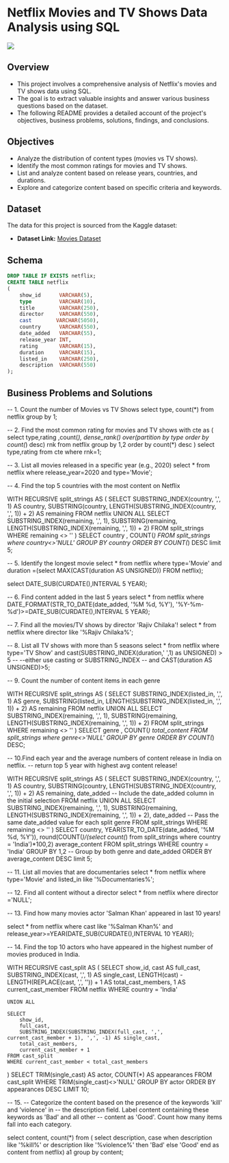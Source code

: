 # Netflix Movies and TV Shows Data Analysis using SQL

![](https://github.com/najirh/netflix_sql_project/blob/main/logo.png)

## Overview
- This project involves a comprehensive analysis of Netflix's movies and TV shows data using SQL.
- The goal is to extract valuable insights and answer various business questions based on the dataset. 
- The following README provides a detailed account of the project's objectives, business problems, solutions, findings, and conclusions.

## Objectives

- Analyze the distribution of content types (movies vs TV shows).
- Identify the most common ratings for movies and TV shows.
- List and analyze content based on release years, countries, and durations.
- Explore and categorize content based on specific criteria and keywords.

## Dataset

The data for this project is sourced from the Kaggle dataset:

- **Dataset Link:** [Movies Dataset](https://www.kaggle.com/datasets/shivamb/netflix-shows?resource=download)

## Schema

```sql
DROP TABLE IF EXISTS netflix;
CREATE TABLE netflix
(
    show_id      VARCHAR(5),
    type         VARCHAR(10),
    title        VARCHAR(250),
    director     VARCHAR(550),
    cast        VARCHAR(5050),
    country      VARCHAR(550),
    date_added   VARCHAR(55),
    release_year INT,
    rating       VARCHAR(15),
    duration     VARCHAR(15),
    listed_in    VARCHAR(250),
    description  VARCHAR(550)
);
```

## Business Problems and Solutions

-- 1. Count the number of Movies vs TV Shows
select 
	type,
    count(*)
from
	netflix
group by 
	1;


-- 2. Find the most common rating for movies and TV shows
with cte as (
select 
	type,rating
    ,count(*),
    dense_rank() over(partition by type order by count(*) desc) rnk
from 
	netflix
group by 
	1,2
order by 
	count(*) desc
)
select type,rating from cte
where rnk=1;


-- 3. List all movies released in a specific year (e.g., 2020)
select
	*
from 
	netflix
where release_year=2020 and type='Movie';




-- 4. Find the top 5 countries with the most content on Netflix

WITH RECURSIVE split_strings AS (
    SELECT
        SUBSTRING_INDEX(country, ',', 1) AS country,
        SUBSTRING(country, LENGTH(SUBSTRING_INDEX(country, ',', 1)) + 2) AS remaining
    FROM netflix
    UNION ALL
    SELECT
        SUBSTRING_INDEX(remaining, ',', 1),
        SUBSTRING(remaining, LENGTH(SUBSTRING_INDEX(remaining, ',', 1)) + 2)
    FROM split_strings
    WHERE remaining <> ''
)
SELECT 
	country
	, COUNT(*) 
FROM 
	split_strings
where 
	country<>'NULL'
GROUP BY 
	country
ORDER BY 
	COUNT(*) DESC
limit 5;


-- 5. Identify the longest movie
select 
	* 
from 
	netflix
where 
	type='Movie' and 
    duration =(select MAX(CAST(duration AS UNSIGNED)) FROM netflix);


select DATE_SUB(CURDATE(),INTERVAL 5 YEAR);

-- 6. Find content added in the last 5 years
select 
	* 
from 
	netflix
where 
	DATE_FORMAT(STR_TO_DATE(date_added, '%M %d, %Y'), '%Y-%m-%d')>=DATE_SUB(CURDATE(),INTERVAL 5 YEAR);


-- 7. Find all the movies/TV shows by director 'Rajiv Chilaka'!
select * from netflix
where director like '%Rajiv Chilaka%';


-- 8. List all TV shows with more than 5 seasons
select * from netflix
where type='TV Show' and 
cast(SUBSTRING_INDEX(duration,' ',1) as UNSIGNED) > 5          -- --either use casting or SUBSTRING_INDEX
-- and CAST(duration AS UNSIGNED)>5;



-- 9. Count the number of content items in each genre

WITH RECURSIVE split_strings AS (
    SELECT
        SUBSTRING_INDEX(listed_in, ',', 1) AS genre,
        SUBSTRING(listed_in, LENGTH(SUBSTRING_INDEX(listed_in, ',', 1)) + 2) AS remaining
    FROM netflix
    UNION ALL
    SELECT
        SUBSTRING_INDEX(remaining, ',', 1),
        SUBSTRING(remaining, LENGTH(SUBSTRING_INDEX(remaining, ',', 1)) + 2)
    FROM split_strings
    WHERE remaining <> ''
)
SELECT 
	genre
	, COUNT(*) total_content
FROM 
	split_strings
where 
	genre<>'NULL'
GROUP BY 
	genre
ORDER BY 
	COUNT(*) DESC;


-- 10.Find each year and the average numbers of content release in India on netflix. 
-- return top 5 year with highest avg content release!

WITH RECURSIVE split_strings AS (
    SELECT
        SUBSTRING_INDEX(country, ',', 1) AS country,
        SUBSTRING(country, LENGTH(SUBSTRING_INDEX(country, ',', 1)) + 2) AS remaining,
        date_added -- Include the date_added column in the initial selection
    FROM netflix
    UNION ALL
    SELECT
        SUBSTRING_INDEX(remaining, ',', 1),
        SUBSTRING(remaining, LENGTH(SUBSTRING_INDEX(remaining, ',', 1)) + 2),
        date_added -- Pass the same date_added value for each split genre
    FROM split_strings
    WHERE remaining <> ''
)
SELECT 
	country,
    YEAR(STR_TO_DATE(date_added, '%M %d, %Y')),
	round(COUNT(*)/(select count(*) from split_strings where country = 'India')*100,2)  average_content
FROM 
	split_strings
WHERE 
	country = 'India'
GROUP BY 
	1,2 -- Group by both genre and date_added
ORDER BY 
	average_content DESC
limit 5;


-- 11. List all movies that are documentaries
select 
	* 
from 
	netflix
where 
	type='Movie' and 
    listed_in like '%Documentaries%';

-- 12. Find all content without a director
select 
	* 
from 
	netflix
where
	director ='NULL';

-- 13. Find how many movies actor 'Salman Khan' appeared in last 10 years!

select 
	*
from
	netflix
where
	cast like '%Salman Khan%'
    and release_year>=YEAR(DATE_SUB(CURDATE(),INTERVAL 10 YEAR));
	

-- 14. Find the top 10 actors who have appeared in the highest number of movies produced in India.

WITH RECURSIVE cast_split AS (
    SELECT 
        show_id,
        cast AS full_cast,
        SUBSTRING_INDEX(cast, ',', 1) AS single_cast,
        LENGTH(cast) - LENGTH(REPLACE(cast, ',', '')) + 1 AS total_cast_members,
        1 AS current_cast_member
    FROM netflix
    WHERE country = 'India'

    UNION ALL

    SELECT 
        show_id,
        full_cast,
        SUBSTRING_INDEX(SUBSTRING_INDEX(full_cast, ',', current_cast_member + 1), ',', -1) AS single_cast,
        total_cast_members,
        current_cast_member + 1
    FROM cast_split
    WHERE current_cast_member < total_cast_members
)
SELECT 
    TRIM(single_cast) AS actor, 
    COUNT(*) AS appearances
FROM cast_split
WHERE 
	TRIM(single_cast)<>'NULL'
GROUP BY actor
ORDER BY appearances DESC
LIMIT 10;

-- 15.
-- Categorize the content based on the presence of the keywords 'kill' and 'violence' in 
-- the description field. Label content containing these keywords as 'Bad' and all other 
-- content as 'Good'. Count how many items fall into each category.

select 
	content,
    count(*) 
from (
	select 
		description,
		case when description like '%kill%' or description like '%violence%' then 'Bad'
		else 'Good' end as content
	from 
		netflix) a1
group by 
	content; 
